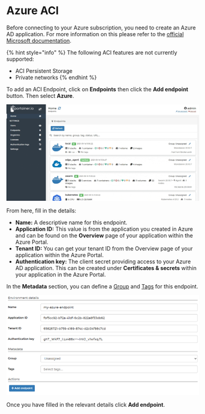 # Azure ACI

Before connecting to your Azure subscription, you need to create an Azure AD application. For more information on this please refer to the [official Microsoft documentation](https://docs.microsoft.com/en-us/azure/active-directory/develop/howto-create-service-principal-portal).

{% hint style="info" %}
The following ACI features are not currently supported:

* ACI Persistent Storage
* Private networks
{% endhint %}

To add an ACI Endpoint, click on **Endpoints** then click the **Add endpoint** button. Then select **Azure**.

![](../../../.gitbook/assets/be-agent-aci-1.gif)

From here, fill in the details:

* **Name:** A descriptive name for this endpoint.
* **Application ID:** This value is from the application you created in Azure and can be found on the **Overview** page of your application within the Azure Portal.
* **Tenant ID:** You can get your tenant ID from the Overview page of your application within the Azure Portal.
* **Authentication key:** The client secret providing access to your Azure AD application. This can be created under **Certificates & secrets** within your application in the Azure Portal.

In the **Metadata** section, you can define a [Group](../../../admin/endpoints/groups.md) and [Tags](../../../admin/endpoints/tags.md) for this endpoint.

![](../../../.gitbook/assets/aci_2.png)

Once you have filled in the relevant details click **Add endpoint**.

